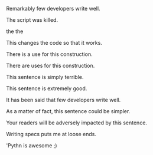 Remarkably few developers write well.

The script was killed.

the the

This changes the code so that it works.

There is a use for this construction.

There are uses for this construction.

This sentence is simply terrible.

This sentence is extremely good.

It has been said that few developers write well.

As a matter of fact, this sentence could be simpler.

Your readers will be adversely impacted by this sentence.

Writing specs puts me at loose ends.

'Pythn is awesome ;)
